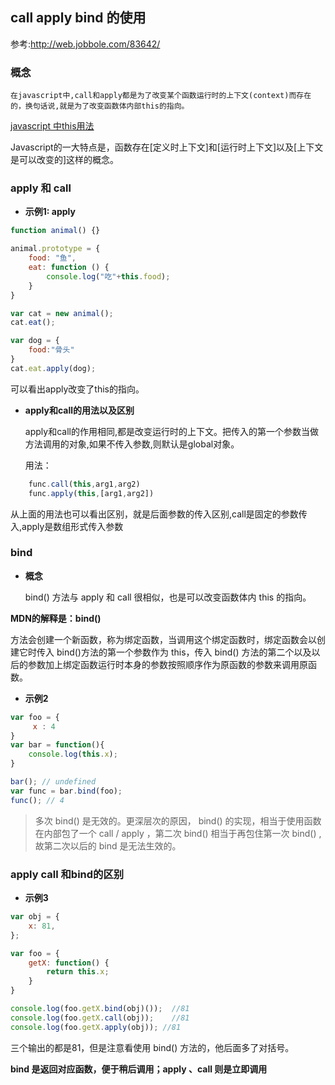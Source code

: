 ## call apply bind 的使用

参考:http://web.jobbole.com/83642/

### 概念
    在javascript中,call和apply都是为了改变某个函数运行时的上下文(context)而存在的，换句话说,就是为了改变函数体内部this的指向。

[javascript 中this用法](Javascript的this用法.md)

Javascript的一大特点是，函数存在[定义时上下文]和[运行时上下文]以及[上下文是可以改变的]这样的概念。


### apply 和 call

- **示例1: apply**

``` javascript
function animal() {}

animal.prototype = {
    food: "鱼",
    eat: function () {
        console.log("吃"+this.food);
    }
}

var cat = new animal();
cat.eat();

var dog = {
    food:"骨头"
}
cat.eat.apply(dog);
```

可以看出apply改变了this的指向。


- **apply和call的用法以及区别**

    apply和call的作用相同,都是改变运行时的上下文。把传入的第一个参数当做方法调用的对象,如果不传入参数,则默认是global对象。

    用法：
``` javascript
    func.call(this,arg1,arg2)
    func.apply(this,[arg1,arg2])
```

从上面的用法也可以看出区别，就是后面参数的传入区别,call是固定的参数传入,apply是数组形式传入参数


### bind

- **概念**

    bind() 方法与 apply 和 call 很相似，也是可以改变函数体内 this 的指向。

**MDN的解释是：bind()**

方法会创建一个新函数，称为绑定函数，当调用这个绑定函数时，绑定函数会以创建它时传入 bind()方法的第一个参数作为 this，传入 bind() 方法的第二个以及以后的参数加上绑定函数运行时本身的参数按照顺序作为原函数的参数来调用原函数。

- **示例2**

``` javascript
var foo = {
     x : 4
}
var bar = function(){
    console.log(this.x);
}

bar(); // undefined
var func = bar.bind(foo);
func(); // 4
```

>多次 bind() 是无效的。更深层次的原因， bind() 的实现，相当于使用函数在内部包了一个 call / apply ，第二次 bind() 相当于再包住第一次 bind() ,故第二次以后的 bind 是无法生效的。


### apply call 和bind的区别

- **示例3**

``` javascript
var obj = {
    x: 81,
};

var foo = {
    getX: function() {
        return this.x;
    }
}

console.log(foo.getX.bind(obj)());  //81
console.log(foo.getX.call(obj));    //81
console.log(foo.getX.apply(obj)); //81
```

三个输出的都是81，但是注意看使用 bind() 方法的，他后面多了对括号。

**bind 是返回对应函数，便于稍后调用；apply 、call 则是立即调用**
